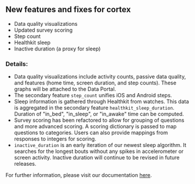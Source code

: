 ## New features and fixes for cortex
* Data quality visualizations
* Updated survey scoring
* Step count
* Healthkit sleep
* Inactive duration (a proxy for sleep)

### Details:
* Data quality visualizations include activity counts, passive data quality, and features (home time, screen duration, and step counts). These graphs will be attached to the Data Portal. 
* The secondary feature `step_count` unifies iOS and Android steps.
* Sleep information is gathered through Healthkit from watches. This data is aggregated in the secondary feature `healthkit_sleep_duration`. Duration of "in_bed", "in_sleep", or "in_awake" time can be computed.
* Survey scoring has been refactored to allow for grouping of questions and more advanced scoring. A scoring dictionary is passed to map questions to categories. Users can also provide mappings from responses to integers for scoring.
* `inactive_duration` is an early iteration of our newest sleep algorithm. It searches for the longest bouts without any spikes in accelerometer or screen activity. Inactive duration will continue to be revised in future releases.

For further information, please visit our documentation [here](https://docs.lamp.digital/data_science/Cortex/cortex).

